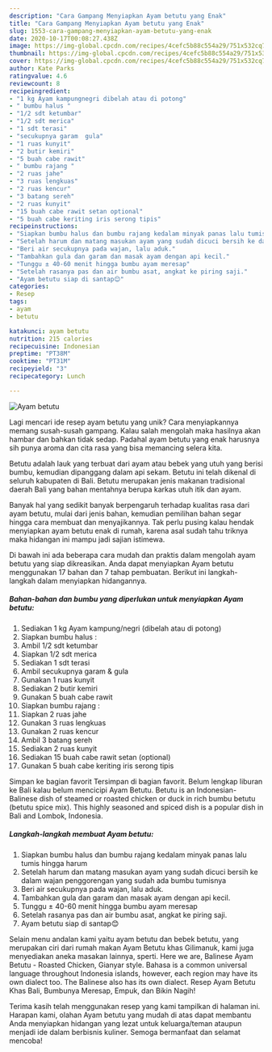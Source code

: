 ```yaml
---
description: "Cara Gampang Menyiapkan Ayam betutu yang Enak"
title: "Cara Gampang Menyiapkan Ayam betutu yang Enak"
slug: 1553-cara-gampang-menyiapkan-ayam-betutu-yang-enak
date: 2020-10-17T00:08:27.438Z
image: https://img-global.cpcdn.com/recipes/4cefc5b88c554a29/751x532cq70/ayam-betutu-foto-resep-utama.jpg
thumbnail: https://img-global.cpcdn.com/recipes/4cefc5b88c554a29/751x532cq70/ayam-betutu-foto-resep-utama.jpg
cover: https://img-global.cpcdn.com/recipes/4cefc5b88c554a29/751x532cq70/ayam-betutu-foto-resep-utama.jpg
author: Kate Parks
ratingvalue: 4.6
reviewcount: 8
recipeingredient:
- "1 kg Ayam kampungnegri dibelah atau di potong"
- " bumbu halus "
- "1/2 sdt ketumbar"
- "1/2 sdt merica"
- "1 sdt terasi"
- "secukupnya garam  gula"
- "1 ruas kunyit"
- "2 butir kemiri"
- "5 buah cabe rawit"
- " bumbu rajang "
- "2 ruas jahe"
- "3 ruas lengkuas"
- "2 ruas kencur"
- "3 batang sereh"
- "2 ruas kunyit"
- "15 buah cabe rawit setan optional"
- "5 buah cabe keriting iris serong tipis"
recipeinstructions:
- "Siapkan bumbu halus dan bumbu rajang kedalam minyak panas lalu tumis hingga harum"
- "Setelah harum dan matang masukan ayam yang sudah dicuci bersih ke dalam wajan penggorengan yang sudah ada bumbu tumisnya"
- "Beri air secukupnya pada wajan, lalu aduk."
- "Tambahkan gula dan garam dan masak ayam dengan api kecil."
- "Tunggu ± 40-60 menit hingga bumbu ayam meresap"
- "Setelah rasanya pas dan air bumbu asat, angkat ke piring saji."
- "Ayam betutu siap di santap😊"
categories:
- Resep
tags:
- ayam
- betutu

katakunci: ayam betutu 
nutrition: 215 calories
recipecuisine: Indonesian
preptime: "PT38M"
cooktime: "PT31M"
recipeyield: "3"
recipecategory: Lunch

---
```



![Ayam betutu](https://img-global.cpcdn.com/recipes/4cefc5b88c554a29/751x532cq70/ayam-betutu-foto-resep-utama.jpg)

Lagi mencari ide resep ayam betutu yang unik? Cara menyiapkannya memang susah-susah gampang. Kalau salah mengolah maka hasilnya akan hambar dan bahkan tidak sedap. Padahal ayam betutu yang enak harusnya sih punya aroma dan cita rasa yang bisa memancing selera kita.

Betutu adalah lauk yang terbuat dari ayam atau bebek yang utuh yang berisi bumbu, kemudian dipanggang dalam api sekam. Betutu ini telah dikenal di seluruh kabupaten di Bali. Betutu merupakan jenis makanan tradisional daerah Bali yang bahan mentahnya berupa karkas utuh itik dan ayam.

Banyak hal yang sedikit banyak berpengaruh terhadap kualitas rasa dari ayam betutu, mulai dari jenis bahan, kemudian pemilihan bahan segar hingga cara membuat dan menyajikannya. Tak perlu pusing kalau hendak menyiapkan ayam betutu enak di rumah, karena asal sudah tahu triknya maka hidangan ini mampu jadi sajian istimewa.


Di bawah ini ada beberapa cara mudah dan praktis dalam mengolah ayam betutu yang siap dikreasikan. Anda dapat menyiapkan Ayam betutu menggunakan 17 bahan dan 7 tahap pembuatan. Berikut ini langkah-langkah dalam menyiapkan hidangannya.

<!--inarticleads1-->

##### Bahan-bahan dan bumbu yang diperlukan untuk menyiapkan Ayam betutu:

1. Sediakan 1 kg Ayam kampung/negri (dibelah atau di potong)
1. Siapkan  bumbu halus :
1. Ambil 1/2 sdt ketumbar
1. Siapkan 1/2 sdt merica
1. Sediakan 1 sdt terasi
1. Ambil secukupnya garam &amp; gula
1. Gunakan 1 ruas kunyit
1. Sediakan 2 butir kemiri
1. Gunakan 5 buah cabe rawit
1. Siapkan  bumbu rajang :
1. Siapkan 2 ruas jahe
1. Gunakan 3 ruas lengkuas
1. Gunakan 2 ruas kencur
1. Ambil 3 batang sereh
1. Sediakan 2 ruas kunyit
1. Sediakan 15 buah cabe rawit setan (optional)
1. Gunakan 5 buah cabe keriting iris serong tipis


Simpan ke bagian favorit Tersimpan di bagian favorit. Belum lengkap liburan ke Bali kalau belum mencicipi Ayam Betutu. Betutu is an Indonesian-Balinese dish of steamed or roasted chicken or duck in rich bumbu betutu (betutu spice mix). This highly seasoned and spiced dish is a popular dish in Bali and Lombok, Indonesia. 

<!--inarticleads2-->

##### Langkah-langkah membuat Ayam betutu:

1. Siapkan bumbu halus dan bumbu rajang kedalam minyak panas lalu tumis hingga harum
1. Setelah harum dan matang masukan ayam yang sudah dicuci bersih ke dalam wajan penggorengan yang sudah ada bumbu tumisnya
1. Beri air secukupnya pada wajan, lalu aduk.
1. Tambahkan gula dan garam dan masak ayam dengan api kecil.
1. Tunggu ± 40-60 menit hingga bumbu ayam meresap
1. Setelah rasanya pas dan air bumbu asat, angkat ke piring saji.
1. Ayam betutu siap di santap😊


Selain menu andalan kami yaitu ayam betutu dan bebek betutu, yang merupakan ciri dari rumah makan Ayam Betutu khas Gilimanuk, kami juga menyediakan aneka masakan lainnya, sperti. Here we are, Balinese Ayam Betutu - Roasted Chicken, Gianyar style. Bahasa is a common universal language throughout Indonesia islands, however, each region may have its own dialect too. The Balinese also has its own dialect. Resep Ayam Betutu Khas Bali, Bumbunya Meresap, Empuk, dan Bikin Nagih! 

Terima kasih telah menggunakan resep yang kami tampilkan di halaman ini. Harapan kami, olahan Ayam betutu yang mudah di atas dapat membantu Anda menyiapkan hidangan yang lezat untuk keluarga/teman ataupun menjadi ide dalam berbisnis kuliner. Semoga bermanfaat dan selamat mencoba!
